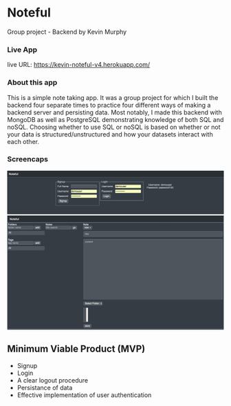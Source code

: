 # Noteful

Group project - Backend by Kevin Murphy

### Live App

live URL: https://kevin-noteful-v4.herokuapp.com/

### About this app

This is a simple note taking app. It was a group project for which I built the backend four separate times to practice four different ways of making a backend server and persisting data. Most notably, I made this backend with MongoDB as well as PostgreSQL demonstrating knowledge of both SQL and noSQL. Choosing whether to use SQL or noSQL is based on whether or not your data is structured/unstructured and how your datasets interact with each other.

### Screencaps

![alt text](./screencaps/screencap-1.jpg "Screencap of app")
![alt text](./screencaps/screencap-2.jpg "Screencap of app")

## Minimum Viable Product (MVP)

- Signup
- Login
- A clear logout procedure
- Persistance of data
- Effective implementation of user authentication
